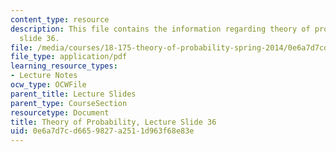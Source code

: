 ```yaml
---
content_type: resource
description: This file contains the information regarding theory of probability, lecture
  slide 36.
file: /media/courses/18-175-theory-of-probability-spring-2014/0e6a7d7cd6659827a2511d963f68e83e_MIT18_175S14_Lecture36.pdf
file_type: application/pdf
learning_resource_types:
- Lecture Notes
ocw_type: OCWFile
parent_title: Lecture Slides
parent_type: CourseSection
resourcetype: Document
title: Theory of Probability, Lecture Slide 36
uid: 0e6a7d7c-d665-9827-a251-1d963f68e83e
---
```

